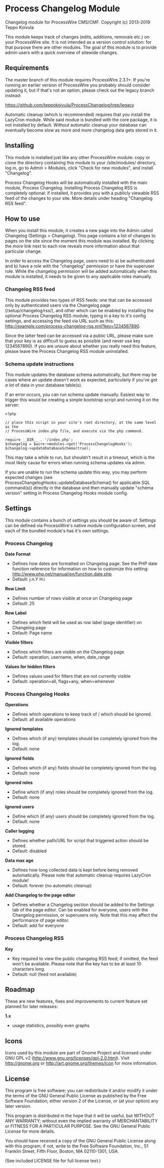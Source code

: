 Process Changelog Module
========================

Changelog module for ProcessWire CMS/CMF.
Copyright (c) 2013-2019 Teppo Koivula

This module keeps track of changes (edits, additions, removals etc.) on your
ProcessWire site. It is not intended as a version control solution: for that
purpose there are other modules. The goal of this module is to provide admin
users with a quick overview of sitewide changes.

## Requirements

The master branch of this module requires ProcessWire 2.3.1+. If you're running
an earlier version of ProcessWire you probably should consider updating it, but
if that's not an option, please check out the legacy branch instead:

https://github.com/teppokoivula/ProcessChangelog/tree/legacy

Automatic cleanup (which is recommended) requires that you install the LazyCron
module. While said modue is bundled with the core package, it is not installed
by default. Without automatic cleanup your database can eventually become slow
as more and more changelog data gets stored in it.

## Installing

This module is installed just like any other ProcessWire module: copy or clone
the directory containing this module to your /site/modules/ directory, log in,
go to Admin > Modules, click "Check for new modules", and install "Changelog".

Process Changelog Hooks will be automatically installed with the main module,
Process Changelog. Installing Process Changelog RSS is completely optional: if
installed, it provides you with a publicly viewable RSS feed of the changes to
your site. More details under heading "Changelog RSS feed".

## How to use

When you install this module, it creates a new page into the Admin called
Changelog (Settings > Changelog). This page contains a list of changes to
pages on the site since the moment this module was installed. By clicking
the *more* link next to each row reveals more information about that
particular change.

In order to access the Changelog page, users need to a) be authenticated and
b) have a role with the "changelog" permission *or* have the superuser role.
While the changelog permission will be added automatically when this module
is installed, it needs to be given to any applicable roles manually.

### Changelog RSS feed

This module provides two types of RSS feeds: one that can be accessed only by
authenticated users via the Changelog page (/setup/changelog/rss/), and other
which can be enabled by installing the optional Process Changelog RSS module,
typing in a key to it's config settings, and accessing the feed via URL such
as this: http://example.com/process-changelog-rss.xml?key=1234567890.

Since the latter feed can be accessed via a public URL, please make sure that
your key is as difficult to guess as possible (and never use key 1234567890).
If you are unsure about whether you really need this feature, please leave
the Process Changelog RSS module uninstalled.

### Schema update instructions

This module updates the database schema automatically, but there may be cases
where an update doesn't work as expected, particularly if you've got *a lot*
of data in your database table(s).

If an error occurs, you can run schema update manually. Easiest way to trigger
this would be creating a simple bootstrap script and running it on the server:

```
<?php

// place this script in your site's root directory, at the same level as the
// ProcessWire index.php file, and execute via the php command.

require __DIR__ . '/index.php';
$changelog = $wire->modules->get('ProcessChangelogHooks');
$changelog->updateDatabaseSchema(true);
```

This may take a while to run, but shouldn't result in a timeout, which is the
most likely cause for errors when running schema updates via admin.

If you are unable to run the schema update this way, you may perform expected
changes (see ProcessChangelogHooks::updateDatabaseSchema() for applicable SQL
command(s)) directly in the database and then manually update "schema version"
setting in Process Changelog Hooks module config.

## Settings

This module contains a bunch of settings you should be aware of. Settings can
be defined via ProcessWire's native module configuration screen, and each of
the bundled module's has it's own settings.

### Process Changelog

**Date Format**

* Defines how dates are formatted on Changelog page. See the PHP date function
  reference for information on how to customize this setting:
  http://www.php.net/manual/en/function.date.php
* Default: j.n.Y H:i

**Row Limit**

* Defines number of rows visible at once on Changelog page
* Default: 25

**Row Label**

* Defines which field will be used as row label (page identifier) on
  Changelog page
* Default: Page name

**Visible filters**

* Defines which filters are visible on the Changelog page
* Default: operation, username, when, date_range

**Values for hidden filters**

* Defines values used for filters that are not currently visible
* Default: operation=all, flags=any, when=whenever

### Process Changelog Hooks

**Operations**

* Defines which operations to keep track of / which should be ignored.
* Default: all available operations

**Ignored templates**

* Defines which (if any) templates should be completely ignored from the log.
* Default: none

**Ignored fields**

* Defines which (if any) fields should be completely ignored from the log.
* Default: none

**Ignored roles**

* Define which (if any) roles should be completely ignored from the log.
* Default: none

**Ignored users**

* Define which (if any) users should be completely ignored from the log.
* Default: none

**Caller logging**

* Defines whether path/URL for script that triggered action should be stored.
* Default: disabled

**Data max age**

* Defines how long collected data is kept before being removed automatically.
  Please note that automatic cleanup requires LazyCron module!
* Default: forever (no automatic cleanup)

**Add Changelog to the page editor**

* Defines whether a Changelog section should be added to the Settings tab of the
  page editor. Can be enabled for everyone, users with the Changelog permission,
  or superusers only. Note that this may affect the performance of page editor.
* Default: add for everyone

### Process Changelog RSS

**Key**

* Key required to view the public changelog RSS feed; if omitted, the feed won't
  be available. Please note that the key has to be at least 10 characters long.
* Default: null (feed not available)

## Roadmap

These are new features, fixes and improvements to current feature set planned
for later releases:

**1.x**

* usage statistics, possibly even graphs

## Icons

Icons used by this module are part of Gnome Project and licensed under GNU
GPL v2 (http://www.gnu.org/licenses/gpl-2.0.html). Visit http://gnome.org
or http://art.gnome.org/themes/icon for more information.

## License

This program is free software; you can redistribute it and/or
modify it under the terms of the GNU General Public License
as published by the Free Software Foundation; either version 2
of the License, or (at your option) any later version.

This program is distributed in the hope that it will be useful,
but WITHOUT ANY WARRANTY; without even the implied warranty of
MERCHANTABILITY or FITNESS FOR A PARTICULAR PURPOSE.  See the
GNU General Public License for more details.

You should have received a copy of the GNU General Public License
along with this program; if not, write to the Free Software
Foundation, Inc., 51 Franklin Street, Fifth Floor, Boston, MA  02110-1301, USA.

(See included LICENSE file for full license text.)
